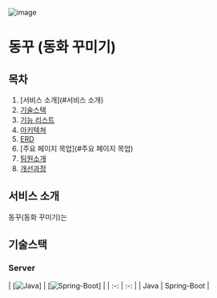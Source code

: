 
![image](https://github.com/sunhyeok99/Baekjoon/assets/132821972/35a05e83-ef44-42f5-b373-d77c376f2e86)
 
# 동꾸 (동화 꾸미기)

## 목차

1. [서비스 소개](#서비스 소개)
2. [기술스택](#기술스택)
3. [기능 리스트](#기능리스트)
4. [아키텍쳐](#아키텍쳐)
5. [ERD](#ERD)
6. [주요 페이지 목업](#주요 페이지 목업)
7. [팀원소개](#팀원소개)
8. [개선과정](#개선과정)

## 서비스 소개
동꾸(동화 꾸미기)는 

## 기술스택

### [](#server)Server

| [![Java](https://camo.githubusercontent.com/ecd535b833a6520e8d8238ceffadb3b3dda6e854826193d419c305f3e52fee22/68747470733a2f2f70726f66696c696e61746f722e7269736861762e6465762f736b696c6c732d6173736574732f6a6176612d6f726967696e616c2d776f72646d61726b2e737667)] | 
[![Spring-Boot](https://camo.githubusercontent.com/1a02a8de9185ce30fad506b477cb78e64648d9fa68970242a7c407a9f8566f0d/68747470733a2f2f7777772e7365656b706e672e636f6d2f706e672f66756c6c2f382d38303737355f737072696e672d6c6f676f2d706e672d7472616e73706172656e742d737072696e672d6a6176612e706e67)] |
| :-: | :-: |
| Java | Spring-Boot |
